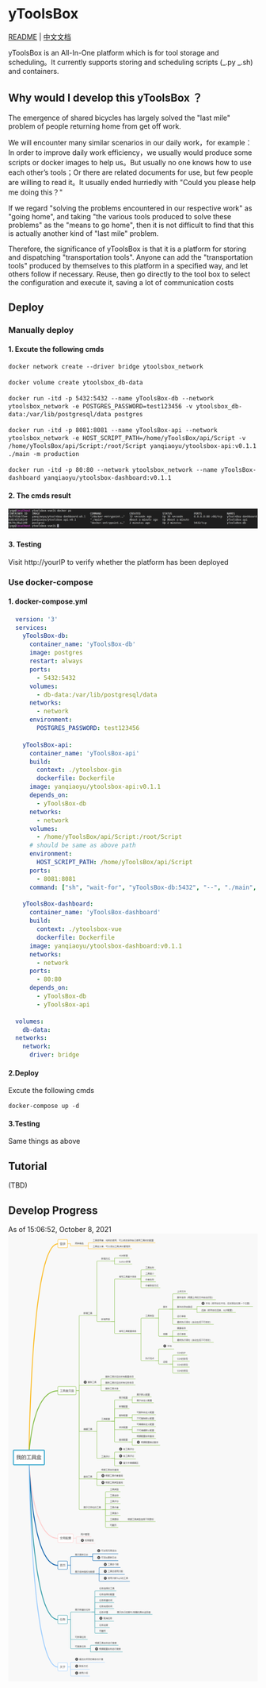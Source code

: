 # yToolsBox

[README](README_en.md) | [中文文档](README.md)

yToolsBox is an All-In-One platform which is for tool storage and scheduling。It currently supports storing and scheduling scripts (_.py _.sh) and containers.

## Why would I develop this yToolsBox ？

The emergence of shared bicycles has largely solved the "last mile" problem of people returning home from get off work.

We will encounter many similar scenarios in our daily work，for example：In order to improve daily work efficiency，we usually would produce some scripts or docker images to help us。But usually no one knows how to use each other’s tools；Or there are related documents for use, but few people are willing to read it。It usually ended hurriedly with "Could you please help me doing this？"

If we regard "solving the problems encountered in our respective work" as "going home", and taking "the various tools produced to solve these problems" as the "means to go home", then it is not difficult to find that this is actually another kind of "last mile" problem.

Therefore, the significance of yToolsBox is that it is a platform for storing and dispatching "transportation tools". Anyone can add the "transportation tools" produced by themselves to this platform in a specified way, and let others follow if necessary. Reuse, then go directly to the tool box to select the configuration and execute it, saving a lot of communication costs

## Deploy

### Manually deploy

#### 1. Excute the following cmds

```shell
docker network create --driver bridge ytoolsbox_network

docker volume create ytoolsbox_db-data

docker run -itd -p 5432:5432 --name yToolsBox-db --network ytoolsbox_network -e POSTGRES_PASSWORD=test123456 -v ytoolsbox_db-data:/var/lib/postgresql/data postgres

docker run -itd -p 8081:8081 --name yToolsBox-api --network ytoolsbox_network -e HOST_SCRIPT_PATH=/home/yToolsBox/api/Script -v /home/yToolsBox/api/Script:/root/Script yanqiaoyu/ytoolsbox-api:v0.1.1  ./main -m production

docker run -itd -p 80:80 --network ytoolsbox_network --name yToolsBox-dashboard yanqiaoyu/ytoolsbox-dashboard:v0.1.1
```

#### 2. The cmds result

![manu_deploy](/doc/pic/manu_deploy1.png)

#### 3. Testing

Visit http://yourIP to verify whether the platform has been deployed

### Use docker-compose

#### 1. docker-compose.yml

```yaml
  version: '3'
  services:
    yToolsBox-db:
      container_name: 'yToolsBox-db'
      image: postgres
      restart: always
      ports:
        - 5432:5432
      volumes:
        - db-data:/var/lib/postgresql/data
      networks:
        - network
      environment:
        POSTGRES_PASSWORD: test123456

    yToolsBox-api:
      container_name: 'yToolsBox-api'
      build:
        context: ./ytoolsbox-gin
        dockerfile: Dockerfile
      image: yanqiaoyu/ytoolsbox-api:v0.1.1
      depends_on:
        - yToolsBox-db
      networks:
        - network
      volumes:
        - /home/yToolsBox/api/Script:/root/Script
      # should be same as above path
      environment:
        HOST_SCRIPT_PATH: /home/yToolsBox/api/Script
      ports:
        - 8081:8081
      command: ["sh", "wait-for", "yToolsBox-db:5432", "--", "./main", "-m", "production"]

    yToolsBox-dashboard:
      container_name: 'yToolsBox-dashboard'
      build:
        context: ./ytoolsbox-vue
        dockerfile: Dockerfile
      image: yanqiaoyu/ytoolsbox-dashboard:v0.1.1
      networks:
        - network
      ports:
        - 80:80
      depends_on:
        - yToolsBox-db
        - yToolsBox-api

  volumes:
    db-data:
  networks:
    network:
      driver: bridge
```

#### 2.Deploy

Excute the following cmds

```shell
docker-compose up -d
```

#### 3.Testing

Same things as above

## Tutorial

(TBD)

## Develop Progress

As of 15:06:52, October 8, 2021
![developProgress](/doc/pic/developProgress.png)
